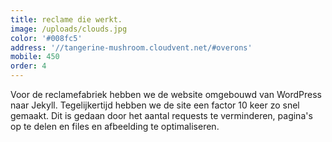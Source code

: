 ```yaml
---
title: reclame die werkt.
image: /uploads/clouds.jpg
color: '#008fc5'
address: '//tangerine-mushroom.cloudvent.net/#overons'
mobile: 450
order: 4
---
```



Voor de reclamefabriek hebben we de website omgebouwd van WordPress naar Jekyll. Tegelijkertijd hebben we de site een factor 10 keer zo snel gemaakt. Dit is gedaan door het aantal requests te verminderen, pagina's op te delen en files en afbeelding te optimaliseren.